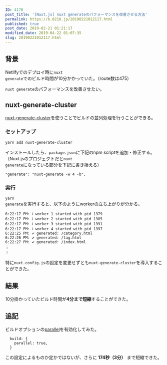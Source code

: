 ```yaml
---
ID: 4170
post_title: '[Nuxt.js] nuxt generateのパフォーマンスを改善させる方法'
permalink: https://b.0218.jp/20190221012117.html
published: true
post_date: 2019-02-21 01:21:17
modified_date: 2019-04-22 01:07:35
slug: 20190221012117.html
---
```

<h2>背景</h2>

Netlifyでのデプロイ時に<code>nuxt generate</code>でのビルド時間が10分かかっていた。（route数は475）

<code>nuxt generate</code>のパフォーマンスを改善させたい。

<h2>nuxt-generate-cluster</h2>

<a href="https://github.com/nuxt-community/nuxt-generate-cluster">nuxt-generate-cluster</a>を使うことでビルドの並列処理を行うことができる。

<h3>セットアップ</h3>

<pre><code>yarn add nuxt-generate-cluster
</code></pre>

インストールしたら、<code>package.json</code>に下記のnpm scriptを追加・修正する。（Nuxt.jsのプロジェクトだと<code>nuxt generate</code>になっている部分を下記に書き換える）

<pre><code>"generate": "nuxt-generate -w 4 -b",
</code></pre>

<h3>実行</h3>

<code>yarn generate</code>を実行すると、以下のようにworkerの立ち上がりが分かる。

<pre><code>6:22:17 PM: ℹ worker 1 started with pid 1379 
6:22:17 PM: ℹ worker 2 started with pid 1385 
6:22:17 PM: ℹ worker 3 started with pid 1391 
6:22:17 PM: ℹ worker 4 started with pid 1397 
6:22:25 PM: ✔ generated: /category.html      
6:22:26 PM: ✔ generated: /tag.html           
6:22:27 PM: ✔ generated: /index.html         
︙
︙
</code></pre>

特に<code>nuxt.config.js</code>の設定を変更せずとも<code>nuxt-generate-cluster</code>を導入することができた。

<h2>結果</h2>

10分掛かっていたビルド時間が<strong>4分まで短縮</strong>することができた。

<h2>追記</h2>

ビルドオプションの<a href="https://ja.nuxtjs.org/api/configuration-build/#parallel">parallel</a>を有効化してみた。

<pre><code>  build: {
    parallel: true,
  }
</code></pre>

この設定によるものか定かではないが、さらに <strong>174秒（3分）</strong> まで短縮できた。
